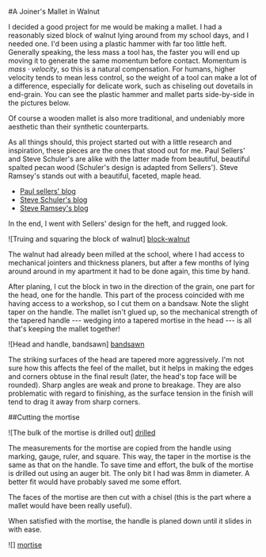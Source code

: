 #A Joiner's Mallet in Walnut

I decided a good project for me would be making a mallet. I had a reasonably
sized block of walnut lying around from my school days, and I needed one. I'd
been using a plastic hammer with far too little heft. Generally speaking, the
less mass a tool has, the faster you will end up moving it to generate the same
momentum before contact. Momentum is $mass \cdot velocity$, so this is a natural
compensation. For humans, higher velocity tends to mean less control, so the
weight of a tool can make a lot of a difference, especially for delicate work,
such as chiseling out dovetails in end-grain.
You can see the plastic hammer and mallet parts side-by-side in the pictures
below.

Of course a wooden mallet is also more traditional, and undeniably more
aesthetic than their synthetic counterparts.

As all things should, this project started out with a little research and
inspiration, these pieces are the ones that stood out for me.
Paul Sellers' and Steve Schuler's are alike with the latter made from beautiful,
beautiful spalted pecan wood (Schuler's design is adapted from Sellers').
Steve Ramsey's stands out with a beautiful, faceted, maple head.

- [Paul sellers'
  blog](https://paulsellers.com/2015/01/the-mallet-making-video-is-on-youtube/)
- [Steve Schuler's blog](https://literaryworkshop.wordpress.com/2014/10/15/making-a-joiners-mallet/)
- [Steve Ramsey's
blog](http://woodworking.formeremortals.net/2012/06/make-a-wood-mallet/)

In the end, I went with Sellers' design for the heft, and rugged look.

![Truing and squaring the block of walnut] [block-walnut]

The walnut had already been milled at the school, where I had access to
mechanical jointers and thickness planers, but after a few months of lying
around around in my apartment it had to be done again, this time by hand.

After planing, I cut the block in two in the direction of the grain, one part
for the head, one for the handle. This part of the process coincided with me
having access to a workshop, so I cut them on a bandsaw. Note the slight taper
on the handle. The mallet isn't glued up, so the mechanical strength of the
tapered handle --- wedging into a tapered mortise in the head --- is all that's
keeping the mallet together!

![Head and handle, bandsawn] [bandsawn]

The striking surfaces of the head are tapered more aggressively. I'm not sure how
this affects the feel of the mallet, but it helps in making the edges and
corners obtuse in the final result (later, the head's top face will be rounded).
Sharp angles are weak and prone to breakage. They are also problematic with
regard to finishing, as the surface tension in the finish will tend to drag it
away from sharp corners.

##Cutting the mortise

![The bulk of the mortise is drilled out] [drilled]

The measurements for the mortise are copied from the handle using marking,
gauge, ruler, and square. This way, the taper in the mortise is the same as that
on the handle. To save time and effort, the bulk of the mortise is drilled out
using an auger bit. The only bit I had was 8mm in diameter. A better fit would
have probably saved me some effort.

The faces of the mortise are then cut with a chisel (this is the part where a
mallet would have been really useful).

When satisfied with the mortise, the handle is planed down until it slides in
with ease.

![] [mortise]

[block-walnut]: ../pics/initial_planing_opt.jpg
[bandsawn]: ../pics/bandsawn.jpg
[drilled]: ../pics/drilled.jpg
[mortise]: ../pics/mortise.jpg
[drying]: ../pics/drying.jpg
[finished]: ../pics/finished_lying.jpg
[finished-stand]: ../pics/finished_standing.jpg
[finished-end]: ../pics/finished_end.jpg
